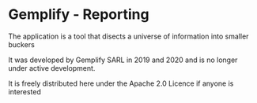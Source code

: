 # Gemplify - Reporting

The application is a tool that disects a universe of information into smaller buckers

It was developed by Gemplify SARL in 2019 and 2020 and is no longer under active development. 

It is freely distributed here under the Apache 2.0 Licence if anyone is interested